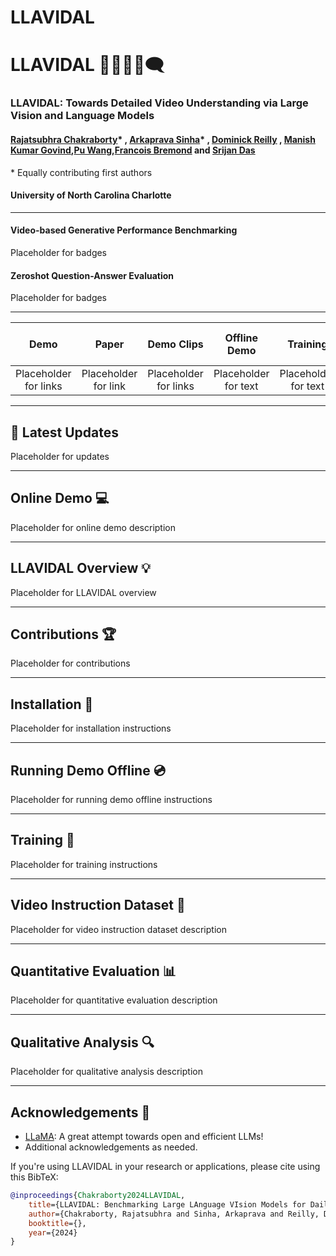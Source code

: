 # LLAVIDAL
#  LLAVIDAL 🏃👩‍🦯‍➡️🗨️

### LLAVIDAL: Towards Detailed Video Understanding via Large Vision and Language Models

#### [Rajatsubhra Chakraborty](https://chakrabortyrajatsubhra.github.io)* , [Arkaprava Sinha](https://www.linkedin.com/in/arkaprava-sinha)* , [Dominick Reilly](https://dominick-reilly.github.io/) , [Manish Kumar Govind](https://sites.google.com/view/manishkumargovind/home),[Pu Wang](https://webpages.charlotte.edu/pwang13/),[Francois Bremond](http://www-sop.inria.fr/members/Francois.Bremond/) and [Srijan Das](https://srijandas07.github.io)
\* Equally contributing first authors

#### **University of North Carolina Charlotte**

---
#### **Video-based Generative Performance Benchmarking**
Placeholder for badges

#### **Zeroshot Question-Answer Evaluation**
Placeholder for badges

---

| Demo | Paper | Demo Clips | Offline Demo | Training | Video Instruction Data | Quantitative Evaluation | Qualitative Analysis |
| :---: | :---: | :---: | :---: | :---: | :---: | :---: | :---: |
| Placeholder for links | Placeholder for link | Placeholder for links | Placeholder for text | Placeholder for text | Placeholder for text | Placeholder for text | Placeholder for text |

---

## :loudspeaker: Latest Updates
Placeholder for updates

---

## Online Demo :computer:

Placeholder for online demo description

---

## LLAVIDAL Overview :bulb:

Placeholder for LLAVIDAL overview

---

## Contributions :trophy:

Placeholder for contributions

---

## Installation :wrench:

Placeholder for installation instructions

---

## Running Demo Offline :cd:

Placeholder for running demo offline instructions

---

## Training :train:

Placeholder for training instructions

---

## Video Instruction Dataset :open_file_folder:

Placeholder for video instruction dataset description

---

## Quantitative Evaluation :bar_chart:

Placeholder for quantitative evaluation description

---

## Qualitative Analysis :mag:

Placeholder for qualitative analysis description

---

## Acknowledgements :pray:

+ [LLaMA](https://github.com/facebookresearch/llama): A great attempt towards open and efficient LLMs!
+ Additional acknowledgements as needed.

If you're using LLAVIDAL in your research or applications, please cite using this BibTeX:
```bibtex
@inproceedings{Chakraborty2024LLAVIDAL,
    title={LLAVIDAL: Benchmarking Large LAnguage VIsion Models for Daily Activities of Living},
    author={Chakraborty, Rajatsubhra and Sinha, Arkaprava and Reilly, Dominick and Govind, Manish Kumar and Wang, Pu and Bremond, François and Das, Srijan},
    booktitle={},
    year={2024}
}
